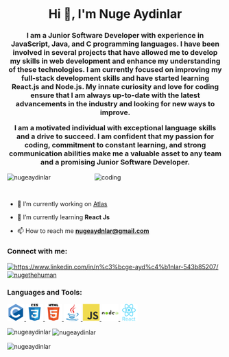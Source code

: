 <h1 align="center">Hi 👋, I'm Nuge Aydinlar</h1>
<h3 align="center"> I am a Junior Software Developer with experience in JavaScript, Java, and C programming languages. I have been involved in several projects that have allowed me to develop my skills in web development and enhance my understanding of these technologies.
I am currently focused on improving my full-stack development skills and have started learning React.js and Node.js. My innate curiosity and love for coding ensure that I am always up-to-date with the latest advancements in the industry and looking for new ways to improve.

I am a motivated individual with exceptional language skills and a drive to succeed. I am confident that my passion for coding, commitment to constant learning, and strong communication abilities make me a valuable asset to any team and a promising Junior Software Developer.</h3>
<img align="right" alt="coding" width="300" src="https://media.tenor.com/c6gKyfu4E_4AAAAC/typing-hello-kitty.gif">

<p align="left"> <img src="https://komarev.com/ghpvc/?username=nugeaydinlar&label=Profile%20views&color=0e75b6&style=flat" alt="nugeaydinlar" /> </p>

<p align="left"> <a href="https://twitter.com/" target="blank"><img src="https://img.shields.io/twitter/follow/?logo=twitter&style=for-the-badge" alt="" /></a> </p>

- 🔭 I’m currently working on [Atlas](https://github.com/nugeaydinlar/Atlas.git)

- 🌱 I’m currently learning **React Js**

- 📫 How to reach me **nugeaydnlar@gmail.com**

<h3 align="left">Connect with me:</h3>
<p align="left">
<a href="https://linkedin.com/in/https://www.linkedin.com/in/n%c3%bcge-ayd%c4%b1nlar-543b85207/" target="blank"><img align="center" src="https://raw.githubusercontent.com/rahuldkjain/github-profile-readme-generator/master/src/images/icons/Social/linked-in-alt.svg" alt="https://www.linkedin.com/in/n%c3%bcge-ayd%c4%b1nlar-543b85207/" height="30" width="40" /></a>
<a href="https://instagram.com/nugethehuman" target="blank"><img align="center" src="https://raw.githubusercontent.com/rahuldkjain/github-profile-readme-generator/master/src/images/icons/Social/instagram.svg" alt="nugethehuman" height="30" width="40" /></a>
</p>

<h3 align="left">Languages and Tools:</h3>
<p align="left"> <a href="https://www.cprogramming.com/" target="_blank" rel="noreferrer"> <img src="https://raw.githubusercontent.com/devicons/devicon/master/icons/c/c-original.svg" alt="c" width="40" height="40"/> </a> <a href="https://www.w3schools.com/css/" target="_blank" rel="noreferrer"> <img src="https://raw.githubusercontent.com/devicons/devicon/master/icons/css3/css3-original-wordmark.svg" alt="css3" width="40" height="40"/> </a> <a href="https://www.w3.org/html/" target="_blank" rel="noreferrer"> <img src="https://raw.githubusercontent.com/devicons/devicon/master/icons/html5/html5-original-wordmark.svg" alt="html5" width="40" height="40"/> </a> <a href="https://www.java.com" target="_blank" rel="noreferrer"> <img src="https://raw.githubusercontent.com/devicons/devicon/master/icons/java/java-original.svg" alt="java" width="40" height="40"/> </a> <a href="https://developer.mozilla.org/en-US/docs/Web/JavaScript" target="_blank" rel="noreferrer"> <img src="https://raw.githubusercontent.com/devicons/devicon/master/icons/javascript/javascript-original.svg" alt="javascript" width="40" height="40"/> </a> <a href="https://nodejs.org" target="_blank" rel="noreferrer"> <img src="https://raw.githubusercontent.com/devicons/devicon/master/icons/nodejs/nodejs-original-wordmark.svg" alt="nodejs" width="40" height="40"/> </a> <a href="https://reactjs.org/" target="_blank" rel="noreferrer"> <img src="https://raw.githubusercontent.com/devicons/devicon/master/icons/react/react-original-wordmark.svg" alt="react" width="40" height="40"/> </a> </p>

<p><img align="left" src="https://github-readme-stats.vercel.app/api/top-langs?username=nugeaydinlar&show_icons=true&locale=en&layout=compact" alt="nugeaydinlar" /></p>

<p>&nbsp;<img align="center" src="https://github-readme-stats.vercel.app/api?username=nugeaydinlar&show_icons=true&locale=en" alt="nugeaydinlar" /></p>

<p><img align="center" src="https://github-readme-streak-stats.herokuapp.com/?user=nugeaydinlar&" alt="nugeaydinlar" /></p>
